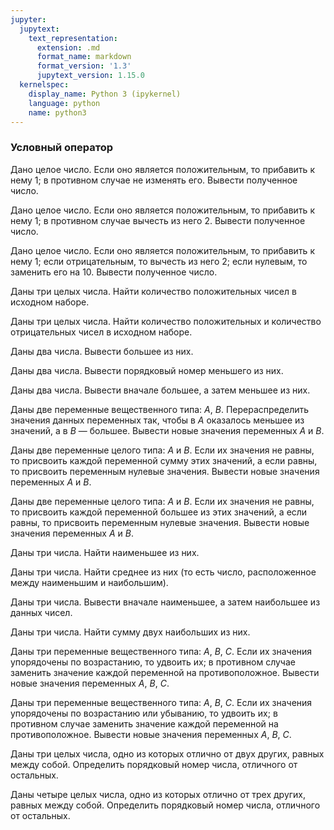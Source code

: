 ```yaml
---
jupyter:
  jupytext:
    text_representation:
      extension: .md
      format_name: markdown
      format_version: '1.3'
      jupytext_version: 1.15.0
  kernelspec:
    display_name: Python 3 (ipykernel)
    language: python
    name: python3
---
```


### Условный оператор


Дано целое число.
Если оно является положительным, то прибавить к нему 1;
в противном случае не изменять его.
Вывести полученное число.


Дано целое число.
Если оно является положительным, то прибавить к нему 1;
в противном случае вычесть из него 2.
Вывести полученное число.


Дано целое число.
Если оно является положительным, то прибавить к нему 1;
если отрицательным, то вычесть из него 2; если нулевым, то заменить его на 10.
Вывести полученное число.


Даны три целых числа.
Найти количество положительных чисел в исходном наборе.


Даны три целых числа.
Найти количество положительных и количество отрицательных
чисел в исходном наборе.


Даны два числа.
Вывести большее из них.


Даны два числа.
Вывести порядковый номер меньшего из них.


Даны два числа.
Вывести вначале большее, а затем меньшее из них.


Даны две переменные вещественного типа: $A$, $B$.
Перераспределить значения данных переменных так,
чтобы в $A$ оказалось меньшее из значений, а в $B$ — большее.
Вывести новые значения переменных $A$ и $B$.


Даны две переменные целого типа: $A$ и $B$.
Если их значения не равны, то присвоить каждой переменной сумму этих
значений, а если равны, то приcвоить переменным нулевые значения.
Вывести новые значения переменных $A$ и $B$.


Даны две переменные целого типа: $A$ и $B$.
Если их значения не равны, то присвоить каждой переменной большее из этих
значений, а если равны, то присвоить переменным нулевые значения.
Вывести новые значения переменных $A$ и $B$.


Даны три числа.
Найти наименьшее из них.


Даны три числа.
Найти среднее из них
(то есть число, расположенное между наименьшим и наибольшим).


Даны три числа.
Вывести вначале наименьшее, а затем наибольшее из данных чисел.


Даны три числа.
Найти сумму двух наибольших из них.


Даны три переменные вещественного типа: $A$, $B$, $C$.
Если их значения упорядочены по возрастанию, то удвоить их;
в противном случае заменить значение каждой переменной на противоположное.
Вывести новые значения переменных $A$, $B$, $C$.


Даны три переменные вещественного типа: $A$, $B$, $C$.
Если их значения упорядочены по возрастанию или убыванию, то удвоить их;
в противном случае заменить значение каждой переменной на противоположное.
Вывести новые значения переменных $A$, $B$, $C$.


Даны три целых числа, одно из которых отлично от двух других,
равных между собой.
Определить порядковый номер числа, отличного от остальных.


Даны четыре целых числа, одно из которых отлично от трех других,
равных между собой.
Определить порядковый номер числа, отличного от остальных.
